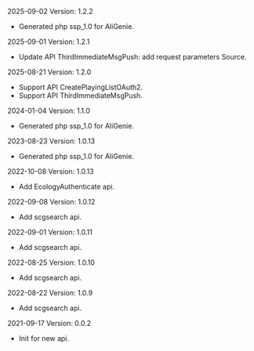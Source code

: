 2025-09-02 Version: 1.2.2
- Generated php ssp_1.0 for AliGenie.

2025-09-01 Version: 1.2.1
- Update API ThirdImmediateMsgPush: add request parameters Source.


2025-08-21 Version: 1.2.0
- Support API CreatePlayingListOAuth2.
- Support API ThirdImmediateMsgPush.


2024-01-04 Version: 1.1.0
- Generated php ssp_1.0 for AliGenie.

2023-08-23 Version: 1.0.13
- Generated php ssp_1.0 for AliGenie.

2022-10-08 Version: 1.0.13
- Add EcologyAuthenticate api.

2022-09-08 Version: 1.0.12
- Add scgsearch api.

2022-09-01 Version: 1.0.11
- Add scgsearch api.

2022-08-25 Version: 1.0.10
- Add scgsearch api.

2022-08-22 Version: 1.0.9
- Add scgsearch api.

2021-09-17 Version: 0.0.2
- Init for new api.

